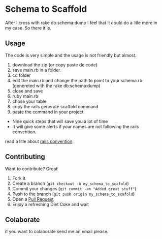 Schema to Scaffold
==================

After I cross with rake db:schema:dump I feel that it could do a litle more in my case. So there it is.

Usage
-------

The code is very simple and the usage is not friendly but almost.

1. download the zip (or copy paste de code) 
2. save main.rb in a folder.
3. cd folder
4. edit the main.rb and change the path to point to your schema.rb  (genereted with the rake db:schema:dump)
5. close and save
6. ruby main.rb 
7. chose your table
8. copy the rails generate scaffold command
9. paste the command in your project

* Nine quick steps that will save you a lot of time
* It will give some alerts if your names are not following the rails convention.

read a litle about [rails convention](http://itsignals.cascadia.com.au/?p=7) 

Contributing
------------

Want to contribute? Great!

1. Fork it.
2. Create a branch (`git checkout -b my_schema_to_scafold`)
3. Commit your changes (`git commit -am "Added great stuff"`)
4. Push to the branch (`git push origin my_schema_to_scafold`)
5. Open a [Pull Request][1]
6. Enjoy a refreshing Diet Coke and wait

[1]: http://github.com/frenesim/schema_to_scaffold/pulls

Colaborate
------------
if you want to colaborate send me an email please. 